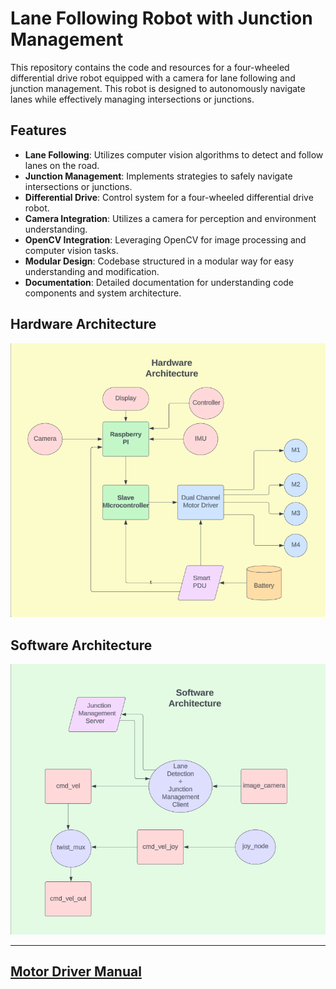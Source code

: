 # Lane Following Robot with Junction Management
This repository contains the code and resources for a four-wheeled differential drive robot equipped with a camera for lane following and junction management. This robot is designed to autonomously navigate lanes while effectively managing intersections or junctions.

## Features
- __Lane Following__: Utilizes computer vision algorithms to detect and follow lanes on the road.
- __Junction Management__: Implements strategies to safely navigate intersections or junctions.
- __Differential Drive__: Control system for a four-wheeled differential drive robot.
- __Camera Integration__: Utilizes a camera for perception and environment understanding.
- __OpenCV Integration__: Leveraging OpenCV for image processing and computer vision tasks.
- __Modular Design__: Codebase structured in a modular way for easy understanding and modification.
- __Documentation__: Detailed documentation for understanding code components and system architecture.

## Hardware Architecture

![Hardware Architecture](/resources/hardware_architecture.png)

## Software Architecture

![Software Architecture](/resources/software_architecture.png)

---

## [Motor Driver Manual](/resources/MDDS30-Users-Manual.pdf)
